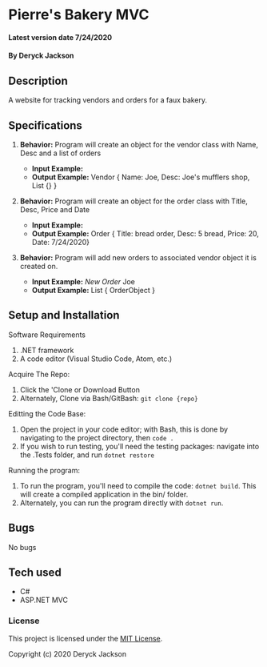 # Pierre's Bakery MVC

#### Latest version date 7/24/2020

#### By Deryck Jackson

## Description

A website for tracking vendors and orders for a faux bakery.

## Specifications

1. **Behavior:** Program will create an object for the vendor class with Name, Desc and a list of orders
    * **Input Example:**
    * **Output Example:** Vendor { Name: Joe, Desc: Joe's mufflers shop, List<Order> {} }

2. **Behavior:** Program will create an object for the order class with Title, Desc, Price and Date
    * **Input Example:**
    * **Output Example:** Order { Title: bread order, Desc: 5 bread, Price: 20, Date: 7/24/2020}

3. **Behavior:** Program will add new orders to associated vendor object it is created on.
    * **Input Example:** *New Order* Joe
    * **Output Example:** List<Order> { OrderObject }


## Setup and Installation

Software Requirements
1. .NET framework
2. A code editor (Visual Studio Code, Atom, etc.)

Acquire The Repo:
1. Click the 'Clone or Download Button
2. Alternately, Clone via Bash/GitBash: `git clone {repo}`

Editting the Code Base:
1. Open the project in your code editor; with Bash, this is done by navigating to the project directory, then `code .`
2. If you wish to run testing, you'll need the testing packages: navigate into the .Tests folder, and run `dotnet restore`

Running the program:
1. To run the program, you'll need to compile the code: `dotnet build`. This will create a compiled application in the bin/ folder.
2. Alternately, you can run the program directly with `dotnet run`.

## Bugs

No bugs

## Tech used

* C#
* ASP.NET MVC

### License

This project is licensed under the [MIT License](https://opensource.org/licenses/MIT).

Copyright (c) 2020 Deryck Jackson
